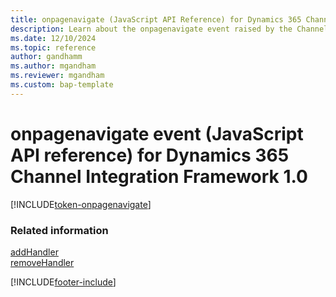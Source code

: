 ```yaml
---
title: onpagenavigate (JavaScript API Reference) for Dynamics 365 Channel Integration Framework 1.0
description: Learn about the onpagenavigate event raised by the Channel Integration Framework library in Dynamics 365 Channel Integration Framework 1.0.
ms.date: 12/10/2024
ms.topic: reference
author: gandhamm
ms.author: mgandham
ms.reviewer: mgandham
ms.custom: bap-template
---
```


# onpagenavigate event (JavaScript API reference) for Dynamics 365 Channel Integration Framework 1.0

[!INCLUDE[token-onpagenavigate](../../../../shared/token-onpagenavigate.md)]

### Related information

[addHandler](../microsoft-ciframework/addHandler.md)  
[removeHandler](../microsoft-ciframework/removeHandler.md)  

[!INCLUDE[footer-include](../../../../../includes/footer-banner.md)]
